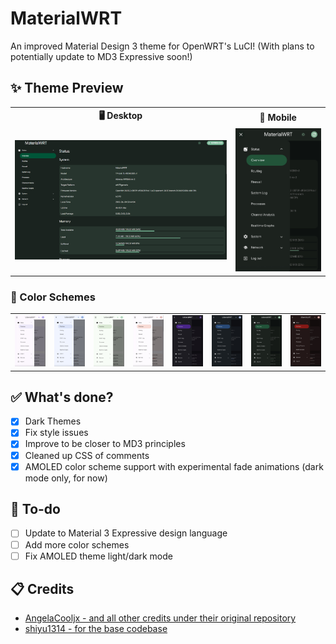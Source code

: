 # MaterialWRT
An improved Material Design 3 theme for OpenWRT's LuCI! (With plans to potentially update to MD3 Expressive soon!)

## ✨ Theme Preview
<table>
  <tr>
    <th>🖥️ Desktop</th>
    <th>📱 Mobile</th>
  </tr>
  <tr>
    <td><img src="imgs/md3-desktop.png" style="max-height: 600px;"/></td>
    <td><img src="imgs/md3-mobile-7.png" style="max-height: 600px;"/></td>
  </tr>
</table>

### 🎨 Color Schemes
<table>
  <tr>
    <td><img src="imgs/md3-mobile-1.png"/></td>
    <td><img src="imgs/md3-mobile-2.png"/></td>
    <td><img src="imgs/md3-mobile-3.png"/></td>
    <td><img src="imgs/md3-mobile-4.png"/></td>
    <td><img src="imgs/md3-mobile-5.png"/></td>
    <td><img src="imgs/md3-mobile-6.png"/></td>
    <td><img src="imgs/md3-mobile-7.png"/></td>
    <td><img src="imgs/md3-mobile-8.png"/></td>
  </tr>
</table>

## ✅ What's done?
- [X] Dark Themes
- [X] Fix style issues
- [X] Improve to be closer to MD3 principles
- [X] Cleaned up CSS of comments
- [X] AMOLED color scheme support with experimental fade animations (dark mode only, for now)

## 📝 To-do
- [ ] Update to Material 3 Expressive design language
- [ ] Add more color schemes
- [ ] Fix AMOLED theme light/dark mode

## 📋 Credits
- [AngelaCooljx - and all other credits under their original repository](https://github.com/AngelaCooljx/luci-theme-material3)
- [shiyu1314 - for the base codebase](https://github.com/shiyu1314/luci-theme-material3)